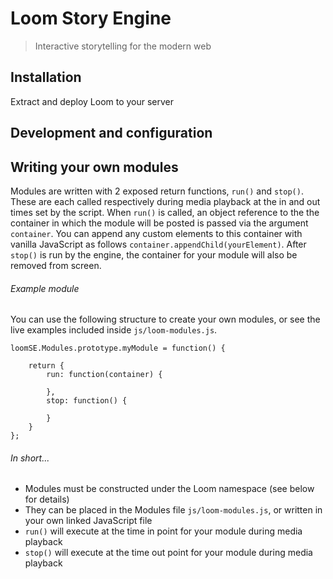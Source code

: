 # Loom Story Engine
> Interactive storytelling for the modern web

## Installation

Extract and deploy Loom to your server

## Development and configuration


## Writing your own modules

Modules are written with 2 exposed return functions, `run()` and `stop()`. These are each called respectively during media playback at the in and out times set by the script. When `run()` is called, an object reference to the the container in which the module will be posted is passed via the argument `container`. You can append any custom elements to this container with vanilla JavaScript as follows `container.appendChild(yourElement)`. After `stop()` is run by the engine, the container for your module will also be removed from screen.

###### Example module

You can use the following structure to create your own modules, or see the live examples included inside `js/loom-modules.js`.

```
loomSE.Modules.prototype.myModule = function() {

    return {
        run: function(container) {
            
        },
        stop: function() {

        }
    }
};
```

###### In short...

- Modules must be constructed under the Loom namespace (see below for details)
- They can be placed in the Modules file `js/loom-modules.js`, or written in your own linked JavaScript file
- `run()` will execute at the time in point for your module during media playback
- `stop()` will execute at the time out point for your module during media playback